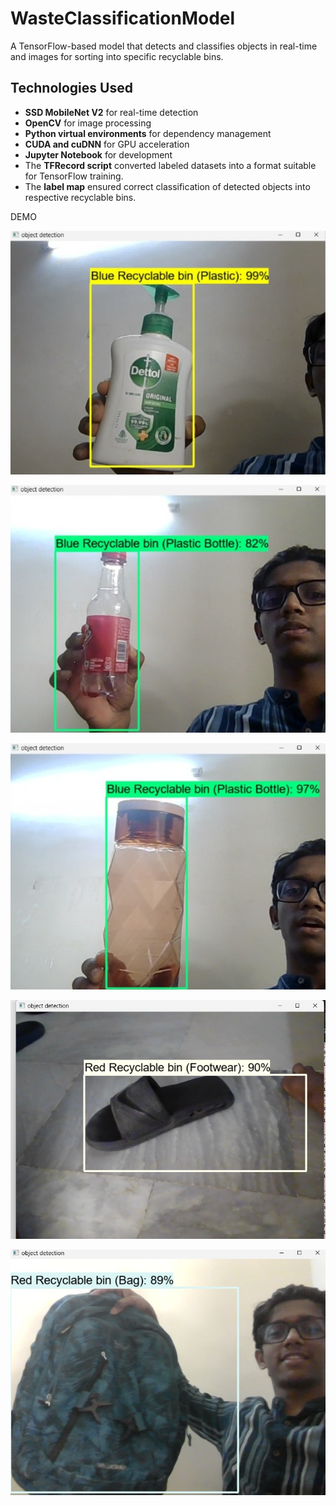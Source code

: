 # WasteClassificationModel
A TensorFlow-based model that detects and classifies objects in real-time and images for sorting into specific recyclable bins.

## Technologies Used
- **SSD MobileNet V2** for real-time detection  
- **OpenCV** for image processing  
- **Python virtual environments** for dependency management  
- **CUDA and cuDNN** for GPU acceleration  
- **Jupyter Notebook** for development  
- The **TFRecord script** converted labeled datasets into a format suitable for TensorFlow training.  
- The **label map** ensured correct classification of detected objects into respective recyclable bins.



DEMO 

![alt text](https://github.com/charuhere/WasteClassificationModel/blob/main/imagess/Screenshot%202025-03-09%20131046.jpg)

![alt text](https://github.com/charuhere/WasteClassificationModel/blob/main/imagess/Screenshot%202025-03-09%20131240.jpg)

![alt text](https://github.com/charuhere/WasteClassificationModel/blob/main/imagess/Screenshot%202025-03-09%20131322.jpg)

![alt text](https://github.com/charuhere/WasteClassificationModel/blob/main/imagess/WhatsApp%20Image%202025-03-08%20at%2010.05.57_b97f02a7.jpg)

![alt text](https://github.com/charuhere/WasteClassificationModel/blob/main/imagess/WhatsApp%20Image%202025-03-08%20at%2010.07.44_d8812485.jpg)
